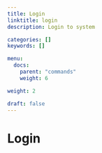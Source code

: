 ```yaml
---
title: Login
linktitle: login
description: Login to system

categories: []
keywords: []

menu:
  docs:
    parent: "commands"
    weight: 6

weight: 2

draft: false
---
```


# Login
